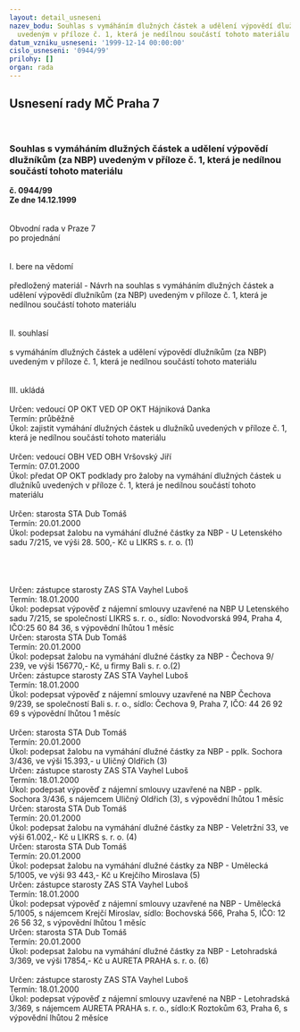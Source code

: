 ```yaml
---
layout: detail_usneseni
nazev_bodu: Souhlas s vymáháním dlužných částek a udělení výpovědí dlužníkům (za NBP)
  uvedeným v příloze č. 1, která je nedílnou součástí tohoto materiálu
datum_vzniku_usneseni: '1999-12-14 00:00:00'
cislo_usneseni: '0944/99'
prilohy: []
organ: rada
---
```

<div id="ucUsn_pList" class="usn">
	<span><h2>Usnesení rady MČ Praha 7 </h2>
<br></span><div class="standBody">
<span><h3>Souhlas s vymáháním dlužných částek a udělení výpovědí dlužníkům (za NBP) uvedeným v příloze č. 1, která je nedílnou součástí tohoto materiálu</h3></span><div class="center">
		<strong>č. 0944/99</strong><br>
	</div>
<div class="center">
		<strong>Ze dne 14.12.1999</strong><br><br>
	</div>
<br>Obvodní rada v Praze 7<br>po projednání<br><br><br>I.	bere na vědomí<br><br> předložený materiál - Návrh na souhlas s vymáháním dlužných částek a udělení výpovědí dlužníkům (za NBP) uvedeným v příloze č. 1, která je nedílnou součástí tohoto materiálu<br><br><br>II.	souhlasí <br><br>s vymáháním dlužných částek a udělení výpovědí dlužníkům (za NBP) uvedeným v příloze č. 1, která je nedílnou součástí tohoto materiálu<br><br><br>III.	ukládá <br><br> Určen:	vedoucí OP OKT	VED OP OKT Hájniková Danka<br>Termín: průběžně<br>Úkol:	zajistit vymáhání dlužných částek u dlužníků uvedených v příloze č. 1, která je nedílnou součástí tohoto materiálu<br> <br> Určen:	vedoucí OBH	VED OBH Vršovský Jiří<br>Termín: 07.01.2000<br>Úkol:	předat OP OKT podklady pro žaloby na vymáhání dlužných částek u dlužníků uvedených v příloze č. 1, která je nedílnou součástí tohoto materiálu<br> <br> Určen:	starosta 	STA Dub Tomáš<br>Termín: 20.01.2000<br>Úkol:	podepsat žalobu na vymáhání dlužné částky za NBP - U Letenského sadu 7/215,  ve výši 28. 500,- Kč u LIKRS s. r. o. (1)<br> <br><br><br><br> Určen:	zástupce starosty	ZAS STA Vayhel Luboš<br>Termín: 18.01.2000<br>Úkol:	podepsat výpověď z nájemní smlouvy uzavřené na NBP U Letenského sadu 7/215, se společností LIKRS s. r. o., sídlo: Novodvorská 994, Praha 4, IČO:25 60 84 36, s výpovědní lhůtou 1 měsíc<br>  Určen:	starosta	STA Dub Tomáš<br>Termín: 20.01.2000<br>Úkol:	podepsat žalobu na vymáhání dlužné částky za NBP - Čechova 9/ 239, ve výši 156770,- Kč, u firmy Bali s. r. o.(2)<br>  Určen:	zástupce starosty	ZAS STA Vayhel Luboš<br>Termín: 18.01.2000<br>Úkol:	podepsat výpověď z nájemní smlouvy uzavřené na NBP Čechova 9/239, se společností Bali s. r. o., sídlo: Čechova 9, Praha 7, IČO: 44 26 92 69 s výpovědní lhůtou 1 měsíc<br> <br> Určen:	starosta	STA Dub Tomáš<br>Termín: 20.01.2000<br>Úkol:	podepsat žalobu na vymáhání dlužné částky za NBP - pplk. Sochora 3/436, ve výši 15.393,- u Uličný Oldřich (3)<br>  Určen:	zástupce starosty	ZAS STA Vayhel Luboš<br>Termín: 18.01.2000<br>Úkol:	podepsat výpověď z nájemní smlouvy uzavřené na NBP - pplk. Sochora 3/436, s nájemcem Uličný Oldřich (3), s výpovědní lhůtou 1 měsíc <br>  Určen:	starosta	STA Dub Tomáš<br>Termín: 20.01.2000<br>Úkol:	podepsat žalobu na vymáhání dlužné částky za NBP - Veletržní 33, ve výši 61.002,- Kč u LIKRS s. r. o. (4)<br>  Určen:	starosta	STA Dub Tomáš<br>Termín: 20.01.2000<br>Úkol:	podepsat žalobu na vymáhání dlužné částky za NBP - Umělecká 5/1005, ve výši 93 443,- Kč u Krejčího Miroslava (5)<br>  Určen:	zástupce starosty	ZAS STA Vayhel Luboš<br>Termín: 18.01.2000<br>Úkol:	podepsat výpověď z nájemní smlouvy uzavřené na NBP - Umělecká 5/1005, s nájemcem Krejčí Miroslav, sídlo: Bochovská 566, Praha 5, IČO: 12 26 56 32, s výpovědní lhůtou 1 měsíc<br>  Určen:	starosta	STA Dub Tomáš<br>Termín: 20.01.2000<br>Úkol:	podepsat žalobu na vymáhání dlužné částky za NBP - Letohradská 3/369, ve výši  17854,- Kč u AURETA PRAHA s. r. o. (6)<br> <br> Určen:	zástupce starosty	ZAS STA Vayhel Luboš<br>Termín: 18.01.2000<br>Úkol:	podepsat výpověď z nájemní smlouvy uzavřené na NBP - Letohradská 3/369, s nájemcem AURETA PRAHA s. r. o., sídlo:K Roztokům 63, Praha 6, s výpovědní lhůtou 2 měsíce<br>
</div>
</div>